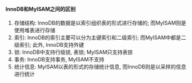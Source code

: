 #### InnoDB和MyISAM之间的区别
1. 存储结构: InnoDB的数据是以索引组织表的形式进行存储的; 而MyISAM则是使用堆表进行存储
2. 索引: InnoDB的索引主要可以分为主键索引和二级索引; 而MyISAM中都是二级索引; 此外, InnoDB支持外键
3. 锁: InnoDB中支持行级锁, 表锁; MyISAM只支持表锁
4. 事务: InnoDB支持事务, MyISAM不支持
5. 统计信息: MyISAM以表的形式的存储统计信息, 而InnoDB则是以采样的信息进行统计
